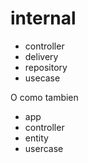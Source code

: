 # internal
- controller
- delivery
- repository
- usecase

O como tambien 
- app
- controller
- entity
- usercase
